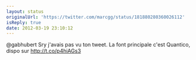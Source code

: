 ```yaml
---
layout: status
originalUrl: 'https://twitter.com/marcgg/status/181880280360026112'
isReply: true
date: 2012-03-19 23:10:12
---
```


@gabhubert Sry j'avais pas vu ton tweet. La font principale c'est Quantico, dispo sur http://t.co/p4hiAGs3

